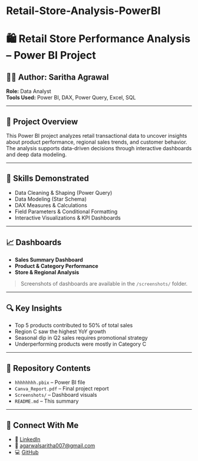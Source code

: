 # Retail-Store-Analysis-PowerBI

# 🛍️ Retail Store Performance Analysis – Power BI Project

## 👩‍💻 Author: Saritha Agrawal
**Role:** Data Analyst  
**Tools Used:** Power BI, DAX, Power Query, Excel, SQL

---

## 📌 Project Overview
This Power BI project analyzes retail transactional data to uncover insights about product performance, regional sales trends, and customer behavior. The analysis supports data-driven decisions through interactive dashboards and deep data modeling.

---

## 🧠 Skills Demonstrated
- Data Cleaning & Shaping (Power Query)
- Data Modeling (Star Schema)
- DAX Measures & Calculations
- Field Parameters & Conditional Formatting
- Interactive Visualizations & KPI Dashboards

---

## 📈 Dashboards
- **Sales Summary Dashboard**
- **Product & Category Performance**
- **Store & Regional Analysis**

> Screenshots of dashboards are available in the `/screenshots/` folder.

---

## 🔍 Key Insights
- Top 5 products contributed to 50% of total sales
- Region C saw the highest YoY growth
- Seasonal dip in Q2 sales requires promotional strategy
- Underperforming products were mostly in Category C

---

## 📁 Repository Contents
- `hhhhhhhh.pbix` – Power BI file
- `Canva_Report.pdf` – Final project report
- `Screenshots/` – Dashboard visuals
- `README.md` – This summary

---

## 🔗 Connect With Me
- 💼 [LinkedIn](https://linkedin.com/in/saritha-agrawal)
- 📧 agarwalsaritha007@gmail.com
- 💻 [GitHub](https://github.com/SarithaAgrawal)
